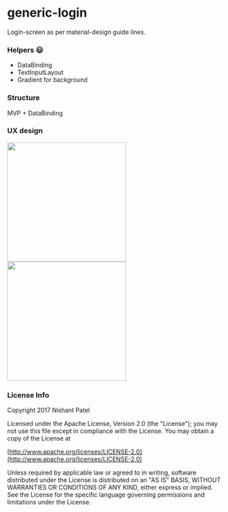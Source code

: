 # generic-login

Login-screen as per material-design guide lines.

### Helpers :smiley:
- DataBinding
- TextInputLayout
- Gradient for background

### Structure
MVP + DataBinding

### UX design

<img src="https://user-images.githubusercontent.com/32653955/33802022-74e070b0-dd3b-11e7-84da-f458b9d919ac.png" width="275"> <img src="https://user-images.githubusercontent.com/32653955/33802021-74d26894-dd3b-11e7-93ef-1e23227e08af.png" width="275">

### License Info

Copyright 2017 Nishant Patel

Licensed under the Apache License, Version 2.0 (the "License");
you may not use this file except in compliance with the License.
You may obtain a copy of the License at</br>
   
[http://www.apache.org/licenses/LICENSE-2.0](http://www.apache.org/licenses/LICENSE-2.0)

Unless required by applicable law or agreed to in writing, software
distributed under the License is distributed on an "AS IS" BASIS,
WITHOUT WARRANTIES OR CONDITIONS OF ANY KIND, either express or implied.
See the License for the specific language governing permissions and
limitations under the License.
